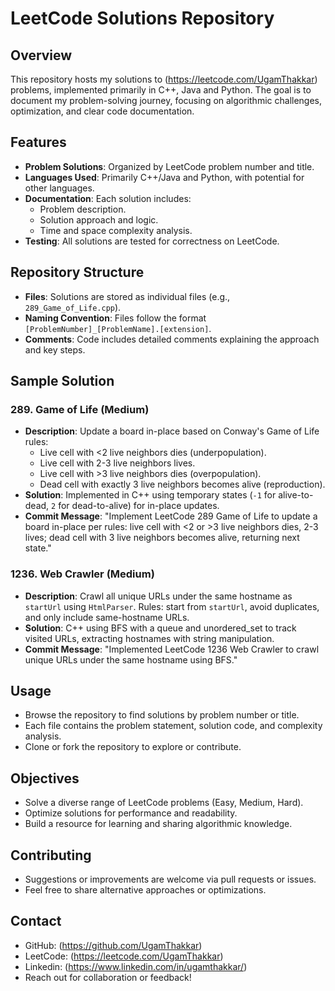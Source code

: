 # LeetCode Solutions Repository

## Overview
This repository hosts my solutions to (https://leetcode.com/UgamThakkar) problems, implemented primarily in C++, Java and Python. The goal is to document my problem-solving journey, focusing on algorithmic challenges, optimization, and clear code documentation.

## Features
- **Problem Solutions**: Organized by LeetCode problem number and title.
- **Languages Used**: Primarily C++/Java and Python, with potential for other languages.
- **Documentation**: Each solution includes:
  - Problem description.
  - Solution approach and logic.
  - Time and space complexity analysis.
- **Testing**: All solutions are tested for correctness on LeetCode.

## Repository Structure
- **Files**: Solutions are stored as individual files (e.g., `289_Game_of_Life.cpp`).
- **Naming Convention**: Files follow the format `[ProblemNumber]_[ProblemName].[extension]`.
- **Comments**: Code includes detailed comments explaining the approach and key steps.

## Sample Solution
### 289. Game of Life (Medium)
- **Description**: Update a board in-place based on Conway's Game of Life rules:
  - Live cell with <2 live neighbors dies (underpopulation).
  - Live cell with 2-3 live neighbors lives.
  - Live cell with >3 live neighbors dies (overpopulation).
  - Dead cell with exactly 3 live neighbors becomes alive (reproduction).
- **Solution**: Implemented in C++ using temporary states (`-1` for alive-to-dead, `2` for dead-to-alive) for in-place updates.
- **Commit Message**: "Implement LeetCode 289 Game of Life to update a board in-place per rules: live cell with <2 or >3 live neighbors dies, 2-3 lives; dead cell with 3 live neighbors becomes alive, returning next state."

### 1236. Web Crawler (Medium)
- **Description**: Crawl all unique URLs under the same hostname as `startUrl` using `HtmlParser`. Rules: start from `startUrl`, avoid duplicates, and only include same-hostname URLs.
- **Solution**: C++ using BFS with a queue and unordered_set to track visited URLs, extracting hostnames with string manipulation.
- **Commit Message**: "Implemented LeetCode 1236 Web Crawler to crawl unique URLs under the same hostname using BFS."

## Usage
- Browse the repository to find solutions by problem number or title.
- Each file contains the problem statement, solution code, and complexity analysis.
- Clone or fork the repository to explore or contribute.

## Objectives
- Solve a diverse range of LeetCode problems (Easy, Medium, Hard).
- Optimize solutions for performance and readability.
- Build a resource for learning and sharing algorithmic knowledge.

## Contributing
- Suggestions or improvements are welcome via pull requests or issues.
- Feel free to share alternative approaches or optimizations.

## Contact
- GitHub: (https://github.com/UgamThakkar)
- LeetCode: (https://leetcode.com/UgamThakkar)
- Linkedin: (https://www.linkedin.com/in/ugamthakkar/)
- Reach out for collaboration or feedback!